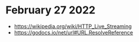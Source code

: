 # February 27 2022

- <https://wikipedia.org/wiki/HTTP_Live_Streaming>
- https://godocs.io/net/url#URL.ResolveReference
